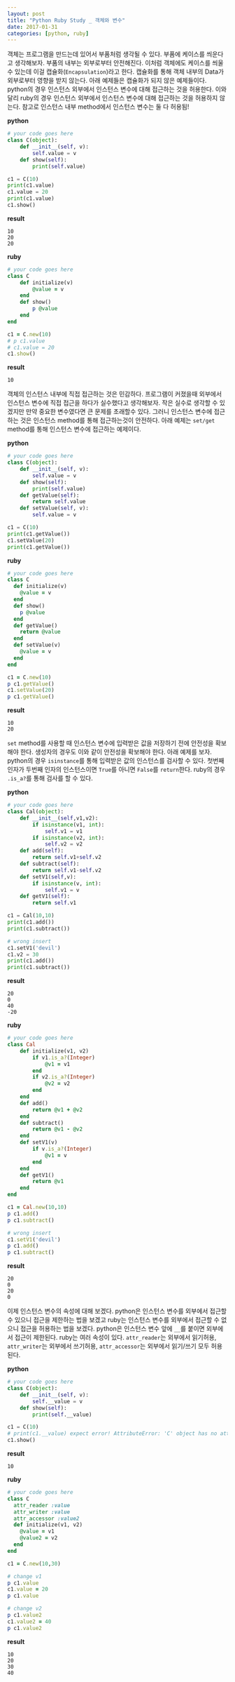 ```yaml
---
layout: post
title: "Python Ruby Study _ 객체와 변수"
date: 2017-01-31
categories: [python, ruby]
---
```


객체는 프로그램을 만드는데 있어서 부품처럼 생각될 수 있다. 부품에 케이스를 씌운다고
생각해보자. 부품의 내부는 외부로부터 안전해진다. 이처럼 객체에도 케이스를 씌울 수 있는데
이걸 캡슐화(`Encapsulation`)라고 한다. 캡슐화를 통해 객체 내부의 Data가 외부로부터
영향을 받지 않는다. 아래 예제들은 캡슐화가 되지 않은 예제들이다. python의 경우 인스턴스
외부에서 인스턴스 변수에 대해 접근하는 것을 허용한다. 이와달리 ruby의 경우 인스턴스
외부에서 인스턴스 변수에 대해 접근하는 것을 허용하지 않는다. 참고로 인스턴스 내부 method에서 인스턴스 변수는 둘 다 허용됨!

**python**

```python
# your code goes here
class C(object):
	def __init__(self, v):
		self.value = v
	def show(self):
		print(self.value)

c1 = C(10)
print(c1.value)
c1.value = 20
print(c1.value)
c1.show()
```

**result**

```
10
20
20
```

**ruby**

```ruby
# your code goes here
class C
	def initialize(v)
		@value = v
	end
	def show()
		p @value
	end
end

c1 = C.new(10)
# p c1.value
# c1.value = 20
c1.show()
```

**result**

```
10
```


객체의 인스턴스 내부에 직접 접근하는 것은 민감하다. 프로그램이 커졌을때 외부에서
인스턴스 변수에 직접 접근을 하다가 실수했다고 생각해보자. 작은 실수로 생각할 수 있겠지만 만약
중요한 변수였다면 큰 문제를 초래할수 있다. 그러니 인스턴스 변수에 접근하는 것은 인스턴스
method를 통해 접근하는것이 안전하다. 아래 예제는 `set/get` method를 통해 인스턴스
변수에 접근하는 예제이다.

**python**

```python
# your code goes here
class C(object):
    def __init__(self, v):
        self.value = v
    def show(self):
        print(self.value)
    def getValue(self):
        return self.value
    def setValue(self, v):
        self.value = v

c1 = C(10)
print(c1.getValue())
c1.setValue(20)
print(c1.getValue())
```

**ruby**

```ruby
# your code goes here
class C
  def initialize(v)
    @value = v
  end
  def show()
    p @value
  end
  def getValue()
  	return @value
  end
  def setValue(v)
  	@value = v
  end
end  

c1 = C.new(10)
p c1.getValue()
c1.setValue(20)
p c1.getValue()
```

**result**

```
10
20
```


`set` method를 사용할 때 인스턴스 변수에 입력받은 값을 저장하기 전에 안전성을 확보해야
한다. 생성자의 경우도 이와 같이 안전성을 확보해야 한다. 아래 예제를 보자. python의 경우
`isinstance`를 통해 입력받은 값의 인스턴스를 검사할 수 있다. 첫번째 인자가 두번째 인자의
인스턴스이면 `True`를 아니면 `False`를 `return`한다. ruby의 경우 `.is_a?`를 통해 검사를
할 수 있다.

**python**

```python
# your code goes here
class Cal(object):
	def __init__(self,v1,v2):
		if isinstance(v1, int):
			self.v1 = v1
		if isinstance(v2, int):
			self.v2 = v2
	def add(self):
		return self.v1+self.v2
	def subtract(self):
		return self.v1-self.v2
	def setV1(self,v):
		if isinstance(v, int):
			self.v1 = v
	def getV1(self):
		return self.v1

c1 = Cal(10,10)
print(c1.add())
print(c1.subtract())

# wrong insert
c1.setV1('devil')
c1.v2 = 30
print(c1.add())
print(c1.subtract())
```

**result**

```
20
0
40
-20
```

**ruby**

```ruby
# your code goes here
class Cal
	def initialize(v1, v2)
		if v1.is_a?(Integer)
			@v1 = v1
		end
		if v2.is_a?(Integer)
			@v2 = v2
		end
	end
	def add()
		return @v1 + @v2
	end
	def subtract()
		return @v1 - @v2
	end
	def setV1(v)
		if v.is_a?(Integer)
			@v1 = v
		end
	end
	def getV1()
		return @v1
	end
end

c1 = Cal.new(10,10)
p c1.add()
p c1.subtract()

# wrong insert
c1.setV1('devil')
p c1.add()
p c1.subtract()
```

**result**

```
20
0
20
0
```


이제 인스턴스 변수의 속성에 대해 보겠다. python은 인스턴스 변수를 외부에서 접근할 수
있으니 접근을 제한하는 법을 보겠고 ruby는 인스턴스 변수를 외부에서 접근할 수 없으니
접근을 허용하는 법을 보겠다. python은 인스턴스 변수 앞에 `__`를 붙이면 외부에서 접근이
제한된다. ruby는 여러 속성이 있다. `attr_reader`는 외부에서 읽기허용, `attr_writer`는
외부에서 쓰기허용, `attr_accessor`는 외부에서 읽기/쓰기 모두 허용된다.

**python**

```python
# your code goes here
class C(object):
	def __init__(self, v):
		self.__value = v
	def show(self):
		print(self.__value)

c1 = C(10)
# print(c1.__value) expect error! AttributeError: 'C' object has no attribute '__value'
c1.show()
```

**result**

```
10
```

**ruby**

```ruby
# your code goes here
class C
  attr_reader :value
  attr_writer :value
  attr_accessor :value2
  def initialize(v1, v2)
    @value = v1
    @value2 = v2
  end
end

c1 = C.new(10,30)

# change v1
p c1.value
c1.value = 20
p c1.value

# change v2
p c1.value2
c1.value2 = 40
p c1.value2
```

**result**

```
10
20
30
40
```
